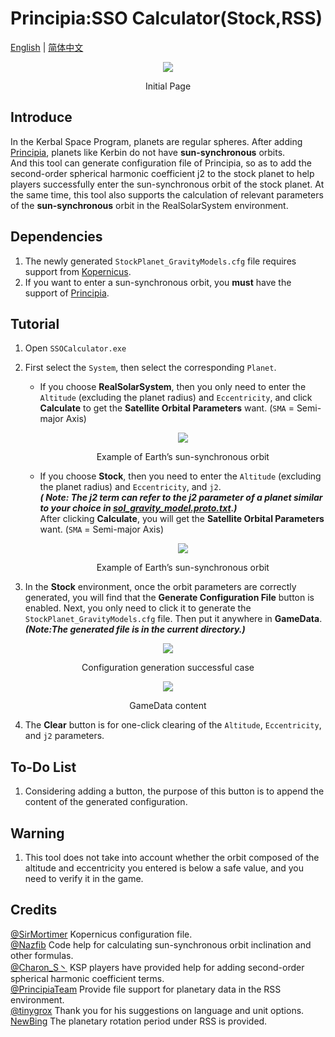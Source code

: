 # Principia:SSO Calculator(Stock,RSS)


[English](https://github.com/Aebestach/SSOCalculator.Stock_RSS_Principia/blob/main/README.md) | [简体中文](https://www.bilibili.com/read/cv25055752)
<div align=center> <img src="https://imgur.com/zc3Ctov.jpg"><p>Initial Page</p></div>


## Introduce

In the Kerbal Space Program, planets are regular spheres. After adding [Principia](https://forum.kerbalspaceprogram.com/topic/162200-wip181-191-1101-1110%E2%80%932-1122%E2%80%935-principia%E2%80%94version-%E4%BC%8A%E8%97%A4-released-2023-06-18%E2%80%94n-body-and-extended-body-gravitation/), planets like Kerbin do not have **sun-synchronous** orbits.<br>And this tool can generate configuration file of Principia, so as to add the second-order spherical harmonic coefficient j2 to the stock planet to help players successfully enter the sun-synchronous orbit of the stock planet. At the same time, this tool also supports the calculation of relevant parameters of the **sun-synchronous** orbit in the RealSolarSystem environment. 


## Dependencies

1. The newly generated `StockPlanet_GravityModels.cfg` file requires support from [Kopernicus](https://github.com/Kopernicus/Kopernicus).
2. If you want to enter a sun-synchronous orbit, you **must** have the support of [Principia](https://forum.kerbalspaceprogram.com/topic/162200-wip181-191-1101-1110%E2%80%932-1122%E2%80%935-principia%E2%80%94version-%E4%BC%8A%E8%97%A4-released-2023-06-18%E2%80%94n-body-and-extended-body-gravitation/).


## Tutorial

1. Open `SSOCalculator.exe`
2. First select the `System`, then select the corresponding `Planet`.
	* If you choose **RealSolarSystem**, then you only need to enter the `Altitude` (excluding the planet radius) and `Eccentricity`, and click **Calculate** to get the **Satellite Orbital Parameters** want. (`SMA` = Semi-major Axis)<div align=center><img src="https://imgur.com/s9r5P5J.jpg"><p>Example of Earth’s sun-synchronous orbit</p></div>

	* If you choose **Stock**, then you need to enter the `Altitude` (excluding the planet radius) and `Eccentricity`, and `j2`. <br>***( Note: The j2 term can refer to the j2 parameter of a planet similar to your choice in [sol_gravity_model.proto.txt](https://github.com/mockingbirdnest/Principia/blob/2018011702-Clifford/astronomy/sol_gravity_model.proto.txt).)***<br>After clicking **Calculate**, you will get the **Satellite Orbital Parameters** want. (`SMA` = Semi-major Axis)<div align=center><img src="https://imgur.com/KoXC6aH.jpg"><p>Example of Earth’s sun-synchronous orbit</p></div>

3. In the **Stock** environment, once the orbit parameters are correctly generated, you will find that the **Generate Configuration File** button is enabled. Next, you only need to click it to generate the `StockPlanet_GravityModels.cfg` file. Then put it anywhere in **GameData**.<br>***(Note:The generated file is in the current directory.)***
<div align=center><img src="https://imgur.com/zG53Hp0.jpg"><p>Configuration generation successful case</p></div>
<div align=center><img src="https://imgur.com/4LWTmG9.jpg"><p>GameData content</p></div>

4. The **Clear** button is for one-click clearing of the `Altitude`, `Eccentricity`, and `j2` parameters.


## To-Do List

1. Considering adding a button, the purpose of this button is to append the content of the generated configuration.


## Warning
1. This tool does not take into account whether the orbit composed of the altitude and eccentricity you entered is below a safe value, and you need to verify it in the game.


## Credits
[@SirMortimer](https://github.com/SirMortimer)      Kopernicus configuration file.
<br>[@Nazfib](https://github.com/Nazfib)      Code help for calculating sun-synchronous orbit inclination and other formulas.
<br>[@Charon_S丶](https://space.bilibili.com/347787037/?spm_id_from=333.999.0.0)      KSP players have provided help for adding second-order spherical harmonic coefficient terms.
<br>[@PrincipiaTeam](https://github.com/mockingbirdnest/Principia)      Provide file support for planetary data in the RSS environment.
<br>[@tinygrox](https://github.com/tinygrox)     Thank you for his suggestions on language and unit options.
<br>[NewBing](www.bing.com)     The planetary rotation period under RSS is provided.

